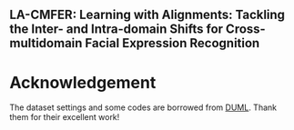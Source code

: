 ## LA-CMFER: Learning with Alignments: Tackling the Inter- and Intra-domain Shifts for Cross-multidomain Facial Expression Recognition

# Acknowledgement
The dataset settings and some codes are borrowed from [DUML](https://github.com/liuhw01/DUML). Thank them for their excellent work!
